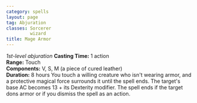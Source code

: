 ```yaml
---
category: spells
layout: page
tag: Abjuration
classes: Sorcerer
         wizard
title: Mage Armor 
---
```

_1st-level abjuration_ 
**Casting Time:** 1 action    
**Range:** Touch    
**Components:** V, S, M (a piece of cured leather)    
**Duration:** 8 hours 
You touch a willing creature who isn't wearing armor, and a protective magical force surrounds it until the spell ends. The target's base AC becomes 13 + its Dexterity modifier. The spell ends if the target dons armor or if you dismiss the spell as an action. 